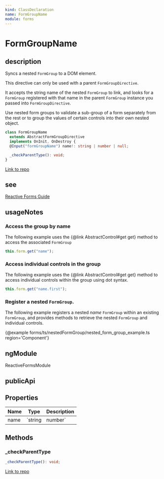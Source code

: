 ```yaml
---
kind: ClassDeclaration
name: FormGroupName
module: forms
---
```


# FormGroupName

## description

Syncs a nested `FormGroup` to a DOM element.

This directive can only be used with a parent `FormGroupDirective`.

It accepts the string name of the nested `FormGroup` to link, and
looks for a `FormGroup` registered with that name in the parent
`FormGroup` instance you passed into `FormGroupDirective`.

Use nested form groups to validate a sub-group of a
form separately from the rest or to group the values of certain
controls into their own nested object.

```ts
class FormGroupName
  extends AbstractFormGroupDirective
  implements OnInit, OnDestroy {
  @Input("formGroupName") name!: string | number | null;

  _checkParentType(): void;
}
```

[Link to repo](https://github.com/timdeschryver/angular/blob/master/packages/forms/src/directives/reactive_directives/form_group_name.ts#L73-L103)

## see

[Reactive Forms Guide](guide/reactive-forms)

## usageNotes

### Access the group by name

The following example uses the {@link AbstractControl#get get} method to access the
associated `FormGroup`

```ts
this.form.get("name");
```

### Access individual controls in the group

The following example uses the {@link AbstractControl#get get} method to access
individual controls within the group using dot syntax.

```ts
this.form.get("name.first");
```

### Register a nested `FormGroup`.

The following example registers a nested _name_ `FormGroup` within an existing `FormGroup`,
and provides methods to retrieve the nested `FormGroup` and individual controls.

{@example forms/ts/nestedFormGroup/nested_form_group_example.ts region='Component'}

## ngModule

ReactiveFormsModule

## publicApi

## Properties

| Name | Type    | Description |
| ---- | ------- | ----------- |
| name | `string | number`     |  |

## Methods

### \_checkParentType

```ts
_checkParentType(): void;
```

[Link to repo](https://github.com/timdeschryver/angular/blob/master/packages/forms/src/directives/reactive_directives/form_group_name.ts#L98-L102)
